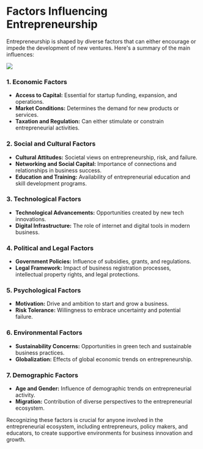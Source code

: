 # Factors Influencing Entrepreneurship

Entrepreneurship is shaped by diverse factors that can either encourage or impede the development of new ventures. Here's a summary of the main influences:

![](https://www.addingstories.com/wp-content/uploads/2014/07/REPORTATGE-TIEMPO-DE-EMPRENDER-patricia-610x360.jpg)

### 1. Economic Factors
- **Access to Capital:** Essential for startup funding, expansion, and operations.
- **Market Conditions:** Determines the demand for new products or services.
- **Taxation and Regulation:** Can either stimulate or constrain entrepreneurial activities.

### 2. Social and Cultural Factors
- **Cultural Attitudes:** Societal views on entrepreneurship, risk, and failure.
- **Networking and Social Capital:** Importance of connections and relationships in business success.
- **Education and Training:** Availability of entrepreneurial education and skill development programs.

### 3. Technological Factors
- **Technological Advancements:** Opportunities created by new tech innovations.
- **Digital Infrastructure:** The role of internet and digital tools in modern business.

### 4. Political and Legal Factors
- **Government Policies:** Influence of subsidies, grants, and regulations.
- **Legal Framework:** Impact of business registration processes, intellectual property rights, and legal protections.

### 5. Psychological Factors
- **Motivation:** Drive and ambition to start and grow a business.
- **Risk Tolerance:** Willingness to embrace uncertainty and potential failure.

### 6. Environmental Factors
- **Sustainability Concerns:** Opportunities in green tech and sustainable business practices.
- **Globalization:** Effects of global economic trends on entrepreneurship.

### 7. Demographic Factors
- **Age and Gender:** Influence of demographic trends on entrepreneurial activity.
- **Migration:** Contribution of diverse perspectives to the entrepreneurial ecosystem.

Recognizing these factors is crucial for anyone involved in the entrepreneurial ecosystem, including entrepreneurs, policy makers, and educators, to create supportive environments for business innovation and growth.
